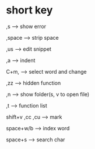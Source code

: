 # short key
,s				--> show error

,space			--> strip space

,us				--> edit snippet

,a				--> indent

C+m,			--> select word and change

,zz				--> hidden function

,n				--> show folder(s, v to open file)

,t				--> function list

shift+v ,cc ,cu --> mark

space+w/b		--> index word

space+s		--> search char
